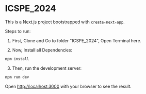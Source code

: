
# ICSPE_2024

This is a [Next.js](https://nextjs.org/) project bootstrapped with [`create-next-app`](https://github.com/vercel/next.js/tree/canary/packages/create-next-app).

Steps to run:

1. First, Clone and Go to folder "ICSPE_2024", Open Terminal here.

2. Now, Install all Dependencies:

```bash
npm install
```

3. Then, run the development server:

```bash
npm run dev
```

Open [http://localhost:3000](http://localhost:3000) with your browser to see the result.
